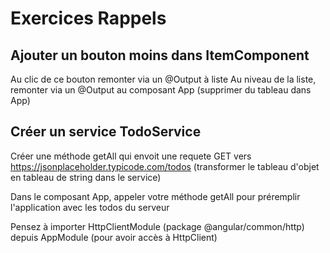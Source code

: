 # Exercices Rappels

## Ajouter un bouton moins dans ItemComponent

Au clic de ce bouton remonter via un @Output à liste
Au niveau de la liste, remonter via un @Output au 
composant App (supprimer du tableau dans App)

## Créer un service TodoService

Créer une méthode getAll qui envoit une requete GET
vers https://jsonplaceholder.typicode.com/todos
(transformer le tableau d'objet en tableau de string dans le service)

Dans le composant App, appeler votre méthode getAll
pour préremplir l'application avec les todos du serveur

Pensez à importer HttpClientModule (package @angular/common/http) depuis AppModule (pour avoir accès à HttpClient)
